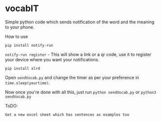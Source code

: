 # vocabIT
Simple python code which sends notification of the word and the meaning to your phone.

How to use

`pip install notify-run`

`notify-run register` -  This will show a link or a qr code, use it to register your device where you want your notifications.

`pip install xlrd`

Open `sendVocab.py` and change the timer as per your preference in `time.sleep(yourtime)`.

Now once you're done with all this, just run `python sendVocab.py` or `python3 sendVocab.py` 

ToDO:

`Get a new excel sheet which has sentences as examples too`

